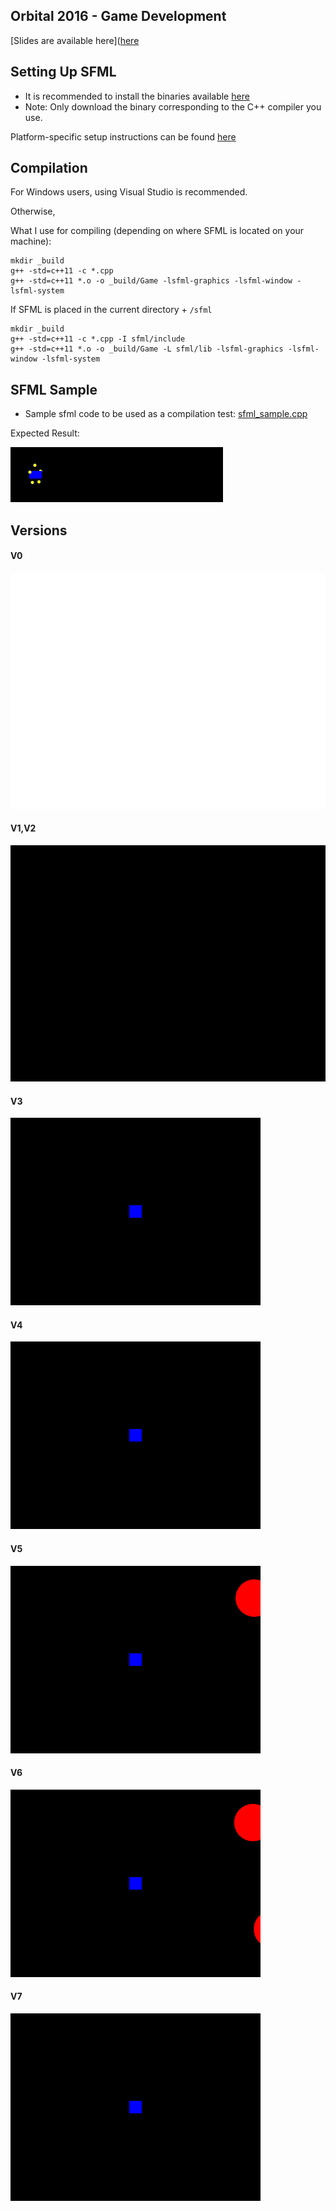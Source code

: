 ## Orbital 2016 - Game Development

[Slides are available here]([here](https://github.com/Ohohcakester/orbital16-gamedev/raw/master/slides.pdf)


## Setting Up SFML

* It is recommended to install the binaries available [here](http://www.sfml-dev.org/download/sfml/2.3.2/)
* Note: Only download the binary corresponding to the C++ compiler you use.

Platform-specific setup instructions can be found [here](http://www.sfml-dev.org/tutorials/2.3/)

## Compilation

For Windows users, using Visual Studio is recommended.

Otherwise,

What I use for compiling (depending on where SFML is located on your machine):
```
mkdir _build
g++ -std=c++11 -c *.cpp
g++ -std=c++11 *.o -o _build/Game -lsfml-graphics -lsfml-window -lsfml-system
```

If SFML is placed in the current directory + `/sfml`
```
mkdir _build
g++ -std=c++11 -c *.cpp -I sfml/include
g++ -std=c++11 *.o -o _build/Game -L sfml/lib -lsfml-graphics -lsfml-window -lsfml-system
```

## SFML Sample
* Sample sfml code to be used as a compilation test: [sfml_sample.cpp](https://github.com/Ohohcakester/orbital16-gamedev/blob/master/compilation_tests/sample_game.cpp)

Expected Result:

![sfml_sample](https://github.com/Ohohcakester/orbital16-gamedev/blob/images/images/sfml_sample.gif)

## Versions

#### V0

![v0](https://github.com/Ohohcakester/orbital16-gamedev/blob/images/images/v0.png)

#### V1,V2

![v1v2](https://github.com/Ohohcakester/orbital16-gamedev/blob/images/images/v1v2.png)

#### V3

![v3](https://github.com/Ohohcakester/orbital16-gamedev/blob/images/images/v3.gif)

#### V4

![v4](https://github.com/Ohohcakester/orbital16-gamedev/blob/images/images/v4.gif)

#### V5

![v5](https://github.com/Ohohcakester/orbital16-gamedev/blob/images/images/v5.gif)

#### V6

![v6](https://github.com/Ohohcakester/orbital16-gamedev/blob/images/images/v6.gif)

#### V7

![v7](https://github.com/Ohohcakester/orbital16-gamedev/blob/images/images/v7.gif)